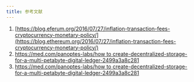```yaml
---
title: 参考文献
---
```


1. [https://blog.eferum.org/2016/07/27/inflation-transaction-fees-cryptocurrency-monetary-policy/](https://blog.ethereum.org/2016/07/27/inflation-transaction-fees-cryptocurrency-monetary-policy/)
2. [https://med.com/panoptes-labs/how to create-decentralized-storage-for-a-multi-petabyte-digital-ledger-2499a3a8c281](https://medium.com/panoptes-labs/how-to-create-decentralized-storage-for-a-multi-petabyte-digital-ledger-2499a3a8c281)
3. [https://med.com/panoptes-labs/how to create-decentralized-storage-for-a-multi-petabyte-digital-ledger-2499a3a8c281](https://medium.com/panoptes-labs/how-to-create-decentralized-storage-for-a-multi-petabyte-digital-ledger-2499a3a8c281)
